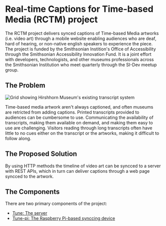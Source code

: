 # Real-time Captions for Time-based Media (RCTM) project 
The RCTM project delivers synced captions of Time-based Media artworks (i.e. video art) through a mobile website enabling audiences who are deaf, hard of hearing, or non-native english speakers to experience the piece. The project is funded by the Smithsonian Instition's Office of Accessibility through the Smithsonian Accessibility Innovation Fund. It is a joint effort with developers, technologists, and other museums professionals across the Smithsonian Institution who meet quarterly through the SI-Dev meetup group.

## The Problem
![Grid showing Hirshhorn Museum's existing transcript system](https://s3.amazonaws.com/saif-rctm/caption-challenge.png)

Time-based media artwork aren't always captioned, and often museums are retricted from adding captions. Printed transcripts provided to audiences can be cumbersome to use. Communicating the availability of transcripts, making them available on demand, and making them easy to use are challenging. Visitors reading through long transcripts often have little to no cues either on the transcript or the artworks, making it difficult to follow along.

## The Proposed Solution
By using HTTP methods the timeline of video art can be syncced to a server with REST APIs, which in turn can deliver captions through a web page syncced to the artwork.

## The Components
There are two primary components of the project:
* [Tune: The server](https://github.com/ericpugh/tune)
* [Tune-pi: The Raspberry Pi-based synccing device](https://github.com/hmsgwebmaster/tune-pi)
